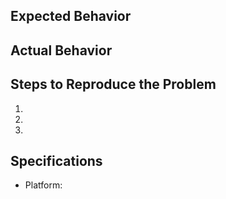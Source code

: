 ## Expected Behavior


## Actual Behavior


## Steps to Reproduce the Problem

  1.
  1.
  1.

## Specifications
  - Platform:
